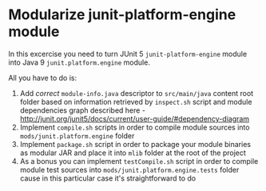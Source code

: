 # Modularize junit-platform-engine module

In this excercise you need to turn JUnit 5 `junit-platform-engine` module into Java 9 `junit.platform.engine` module.

All you have to do is:
1. Add *correct* `module-info.java` descriptor to `src/main/java` content root folder
based on information retrieved by `inspect.sh` script and module dependencies graph described here - http://junit.org/junit5/docs/current/user-guide/#dependency-diagram
2. Implement `compile.sh` scripts in order to compile module sources into `mods/junit.platform.engine` folder
3. Implement `package.sh` script in order to package your module binaries as modular JAR and place it into `mlib` folder at the root of the project
4. As a bonus you can implement `testCompile.sh` script in order to compile module test sources into `mods/junit.platform.engine.tests` folder
cause in this particular case it's straightforward to do
